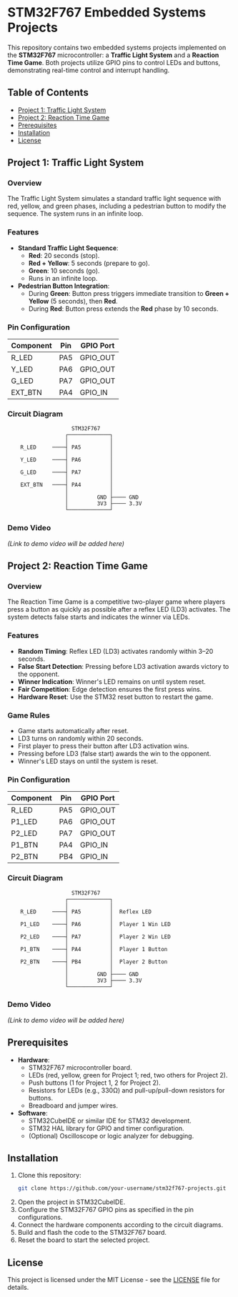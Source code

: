 # STM32F767 Embedded Systems Projects

This repository contains two embedded systems projects implemented on the **STM32F767** microcontroller: a **Traffic Light System** and a **Reaction Time Game**. Both projects utilize GPIO pins to control LEDs and buttons, demonstrating real-time control and interrupt handling.

## Table of Contents
- [Project 1: Traffic Light System](#project-1-traffic-light-system)
- [Project 2: Reaction Time Game](#project-2-reaction-time-game)
- [Prerequisites](#prerequisites)
- [Installation](#installation)
- [License](#license)

## Project 1: Traffic Light System

### Overview
The Traffic Light System simulates a standard traffic light sequence with red, yellow, and green phases, including a pedestrian button to modify the sequence. The system runs in an infinite loop.

### Features
- **Standard Traffic Light Sequence**:
  - **Red**: 20 seconds (stop).
  - **Red + Yellow**: 5 seconds (prepare to go).
  - **Green**: 10 seconds (go).
  - Runs in an infinite loop.
- **Pedestrian Button Integration**:
  - During **Green**: Button press triggers immediate transition to **Green + Yellow** (5 seconds), then **Red**.
  - During **Red**: Button press extends the **Red** phase by 10 seconds.

### Pin Configuration
| Component | Pin | GPIO Port |
|-----------|-----|-----------|
| R_LED     | PA5 | GPIO_OUT  |
| Y_LED     | PA6 | GPIO_OUT  |
| G_LED     | PA7 | GPIO_OUT  |
| EXT_BTN   | PA4 | GPIO_IN   |

### Circuit Diagram
```
                    STM32F767
                  ┌─────────────┐
                  │             │
    R_LED     ────┤ PA5         │
                  │             │
    Y_LED     ────┤ PA6         │
                  │             │
    G_LED     ────┤ PA7         │
                  │             │
    EXT_BTN   ────┤ PA4         │
                  │             │
                  │         GND ├──── GND
                  │         3V3 ├──── 3.3V
                  └─────────────┘
```

### Demo Video
*(Link to demo video will be added here)*

## Project 2: Reaction Time Game

### Overview
The Reaction Time Game is a competitive two-player game where players press a button as quickly as possible after a reflex LED (LD3) activates. The system detects false starts and indicates the winner via LEDs.

### Features
- **Random Timing**: Reflex LED (LD3) activates randomly within 3–20 seconds.
- **False Start Detection**: Pressing before LD3 activation awards victory to the opponent.
- **Winner Indication**: Winner's LED remains on until system reset.
- **Fair Competition**: Edge detection ensures the first press wins.
- **Hardware Reset**: Use the STM32 reset button to restart the game.

### Game Rules
- Game starts automatically after reset.
- LD3 turns on randomly within 20 seconds.
- First player to press their button after LD3 activation wins.
- Pressing before LD3 (false start) awards the win to the opponent.
- Winner's LED stays on until the system is reset.

### Pin Configuration
| Component | Pin | GPIO Port |
|-----------|-----|-----------|
| R_LED     | PA5 | GPIO_OUT  |
| P1_LED    | PA6 | GPIO_OUT  |
| P2_LED    | PA7 | GPIO_OUT  |
| P1_BTN    | PA4 | GPIO_IN   |
| P2_BTN    | PB4 | GPIO_IN   |

### Circuit Diagram
```
                    STM32F767
                  ┌─────────────┐
                  │             │
    R_LED     ────┤ PA5         │  Reflex LED
                  │             │
    P1_LED    ────┤ PA6         │  Player 1 Win LED
                  │             │
    P2_LED    ────┤ PA7         │  Player 2 Win LED
                  │             │
    P1_BTN    ────┤ PA4         │  Player 1 Button
                  │             │
    P2_BTN    ────┤ PB4         │  Player 2 Button
                  │             │
                  │         GND ├──── GND
                  │         3V3 ├──── 3.3V
                  └─────────────┘
```

### Demo Video
*(Link to demo video will be added here)*

## Prerequisites
- **Hardware**:
  - STM32F767 microcontroller board.
  - LEDs (red, yellow, green for Project 1; red, two others for Project 2).
  - Push buttons (1 for Project 1, 2 for Project 2).
  - Resistors for LEDs (e.g., 330Ω) and pull-up/pull-down resistors for buttons.
  - Breadboard and jumper wires.
- **Software**:
  - STM32CubeIDE or similar IDE for STM32 development.
  - STM32 HAL library for GPIO and timer configuration.
  - (Optional) Oscilloscope or logic analyzer for debugging.

## Installation
1. Clone this repository:
   ```bash
   git clone https://github.com/your-username/stm32f767-projects.git
   ```
2. Open the project in STM32CubeIDE.
3. Configure the STM32F767 GPIO pins as specified in the pin configurations.
4. Connect the hardware components according to the circuit diagrams.
5. Build and flash the code to the STM32F767 board.
6. Reset the board to start the selected project.

## License
This project is licensed under the MIT License - see the [LICENSE](LICENSE) file for details.